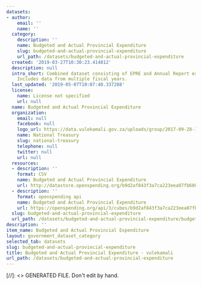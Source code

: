 ```yaml
---
datasets:
- author:
    email: ''
    name: ''
  category:
    description: ''
    name: Budgeted and Actual Provincial Expenditure
    slug: budgeted-and-actual-provincial-expenditure
    url_path: /datasets/budgeted-and-actual-provincial-expenditure
  created: '2019-03-27T10:30:23.414812'
  description: null
  intro_short: Combined dataset consisting of EPRE and Annual Report expenditure data.
    Includes data from multiple fiscal years.
  last_updated: '2019-05-07T10:07:40.337288'
  license:
    name: License not specified
    url: null
  name: Budgeted and Actual Provincial Expenditure
  organization:
    email: null
    facebook: null
    logo_url: https://data.vulekamali.gov.za/uploads/group/2017-09-28-151852.487803treasury-logo.jpg
    name: National Treasury
    slug: national-treasury
    telephone: null
    twitter: null
    url: null
  resources:
  - description: ''
    format: CSV
    name: Budgeted and Actual Provincial Expenditure
    url: http://datastore.openspending.org/b9d2af843f3a7ca223eea07fb608e62a/budgeted-and-actual-provincial-expenditure-uploaded-2019-05-01t2238/final/data/budget-vs-actual-provincial.csv
  - description: ''
    format: openspending api
    name: Budgeted and Actual Provincial Expenditure
    url: https://openspending.org/api/3/cubes/b9d2af843f3a7ca223eea07fb608e62a:budgeted-and-actual-provincial-expenditure-uploaded-2019-05-01t2238/model/
  slug: budgeted-and-actual-provincial-expenditure
  url_path: /datasets/budgeted-and-actual-provincial-expenditure/budgeted-and-actual-provincial-expenditure
description: ''
item_name: Budgeted and Actual Provincial Expenditure
layout: government_dataset_category
selected_tab: datasets
slug: budgeted-and-actual-provincial-expenditure
title: Budgeted and Actual Provincial Expenditure - vulekamali
url_path: /datasets/budgeted-and-actual-provincial-expenditure
---
```

[//]: <> GENERATED FILE. Don't edit by hand.